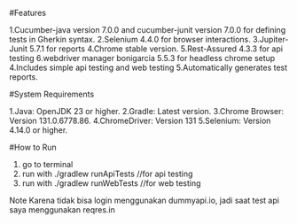 #Features

1.Cucumber-java version 7.0.0 and cucumber-junit version 7.0.0 for defining tests in Gherkin syntax.
2.Selenium 4.4.0 for browser interactions.
3.Jupiter-Junit 5.7.1 for reports
4.Chrome stable version.
5.Rest-Assured 4.3.3 for api testing
6.webdriver manager bonigarcia 5.5.3 for headless chrome setup
4.Includes simple api testing and web testing
5.Automatically generates test reports.

#System Requirements

1.Java: OpenJDK 23 or higher.
2.Gradle: Latest version.
3.Chrome Browser: Version 131.0.6778.86.
4.ChromeDriver: Version 131
5.Selenium: Version 4.14.0 or higher.

#How to Run

1. go to terminal
2. run with ./gradlew runApiTests  //for api testing
3. run with ./gradlew runWebTests  //for web testing

Note 
Karena tidak bisa login menggunakan dummyapi.io, jadi saat test api saya menggunakan reqres.in
